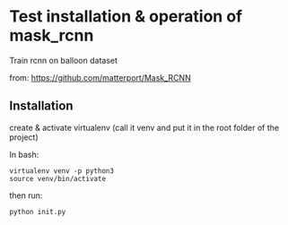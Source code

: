 # Test installation & operation of mask_rcnn

Train rcnn on balloon dataset

from: https://github.com/matterport/Mask_RCNN

## Installation
create  & activate virtualenv (call it venv and put it in the root folder of the project)

In bash:

    virtualenv venv -p python3
    source venv/bin/activate

then run:

    python init.py
